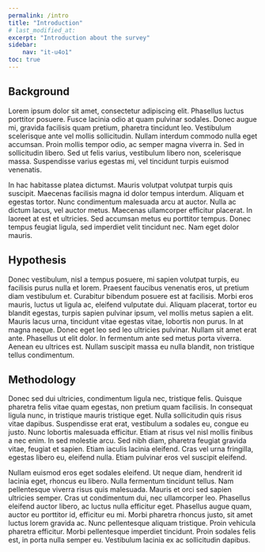 ```yaml
---
permalink: /intro
title: "Introduction"
# last_modified_at: 
excerpt: "Introduction about the survey"
sidebar:
    nav: "it-u4o1"
toc: true
---
```


## Background
Lorem ipsum dolor sit amet, consectetur adipiscing elit. Phasellus luctus porttitor posuere. Fusce lacinia odio at quam pulvinar sodales. Donec augue mi, gravida facilisis quam pretium, pharetra tincidunt leo. Vestibulum scelerisque ante vel mollis sollicitudin. Nullam interdum commodo nulla eget accumsan. Proin mollis tempor odio, ac semper magna viverra in. Sed in sollicitudin libero. Sed ut felis varius, vestibulum libero non, scelerisque massa. Suspendisse varius egestas mi, vel tincidunt turpis euismod venenatis.

In hac habitasse platea dictumst. Mauris volutpat volutpat turpis quis suscipit. Maecenas facilisis magna id dolor tempus interdum. Aliquam et egestas tortor. Nunc condimentum malesuada arcu at auctor. Nulla ac dictum lacus, vel auctor metus. Maecenas ullamcorper efficitur placerat. In laoreet at est et ultricies. Sed accumsan metus eu porttitor tempus. Donec tempus feugiat ligula, sed imperdiet velit tincidunt nec. Nam eget dolor mauris.

## Hypothesis
Donec vestibulum, nisl a tempus posuere, mi sapien volutpat turpis, eu facilisis purus nulla et lorem. Praesent faucibus venenatis eros, ut pretium diam vestibulum et. Curabitur bibendum posuere est at facilisis. Morbi eros mauris, luctus ut ligula ac, eleifend vulputate dui. Aliquam placerat, tortor eu blandit egestas, turpis sapien pulvinar ipsum, vel mollis metus sapien a elit. Mauris lacus urna, tincidunt vitae egestas vitae, lobortis non purus. In at magna neque. Donec eget leo sed leo ultricies pulvinar. Nullam sit amet erat ante. Phasellus ut elit dolor. In fermentum ante sed metus porta viverra. Aenean eu ultrices est. Nullam suscipit massa eu nulla blandit, non tristique tellus condimentum.

## Methodology
Donec sed dui ultricies, condimentum ligula nec, tristique felis. Quisque pharetra felis vitae quam egestas, non pretium quam facilisis. In consequat ligula nunc, in tristique mauris tristique eget. Nulla sollicitudin quis risus vitae dapibus. Suspendisse erat erat, vestibulum a sodales eu, congue eu justo. Nunc lobortis malesuada efficitur. Etiam at risus vel nisl mollis finibus a nec enim. In sed molestie arcu. Sed nibh diam, pharetra feugiat gravida vitae, feugiat et sapien. Etiam iaculis lacinia eleifend. Cras vel urna fringilla, egestas libero eu, eleifend nulla. Etiam pulvinar eros vel suscipit eleifend.

Nullam euismod eros eget sodales eleifend. Ut neque diam, hendrerit id lacinia eget, rhoncus eu libero. Nulla fermentum tincidunt tellus. Nam pellentesque viverra risus quis malesuada. Mauris et orci sed sapien ultricies semper. Cras ut condimentum dui, nec ullamcorper leo. Phasellus eleifend auctor libero, ac luctus nulla efficitur eget. Phasellus augue quam, auctor eu porttitor id, efficitur eu mi. Morbi pharetra rhoncus justo, sit amet luctus lorem gravida ac. Nunc pellentesque aliquam tristique. Proin vehicula pharetra efficitur. Morbi pellentesque imperdiet tincidunt. Proin sodales felis est, in porta nulla semper eu. Vestibulum lacinia ex ac sollicitudin dapibus.